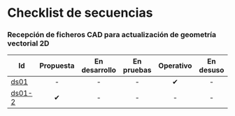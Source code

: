 # Checklist de secuencias
  
  
### Recepción de ficheros CAD para actualización de geometría vectorial 2D

| Id | Propuesta | En desarrollo | En pruebas | Operativo | En desuso |
| -- | :--: | :--: | :--: | :--: | :--: |
| [ds01](ds01.md) | - | - | - | ✔ | - |
| [ds01-2](ds01-2.md) | ✔ | - | - | - | - |

